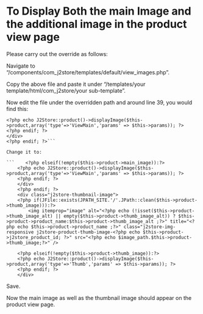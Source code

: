 # To Display Both the main Image and the additional image in the product view page

Please carry out the override as follows:

Navigate to “/components/com_j2store/templates/default/view_images.php”.

Copy the above file and paste it under “/templates/your template/html/com\_j2store/your sub-template”.

Now edit the file under the overridden path and around line 39, you would find this:



````
<?php echo J2Store::product()->displayImage($this->product,array('type'=>'ViewMain','params' => $this->params)); ?>
<?php endif; ?>
</div>
<?php endif; ?>```
````

&#x20;`Change it to:`&#x20;



````
```    <?php elseif(!empty($this->product->main_image)):?>
    <?php echo J2Store::product()->displayImage($this->product,array('type'=>'ViewMain','params' => $this->params)); ?>
    <?php endif; ?>
    </div>
    <?php endif; ?>
    <div class="j2store-thumbnail-image">
    <?php if(JFile::exists(JPATH_SITE.'/'.JPath::clean($this->product->thumb_image))):?>
        <img itemprop="image" alt="<?php echo (!isset($this->product->thumb_image_alt) || empty($this->product->thumb_image_alt)) ? $this->product->product_name:$this->product->thumb_image_alt ;?>" title="<?php echo $this->product->product_name ;?>" class="j2store-img-responsive j2store-product-thumb-image-<?php echo $this->product->j2store_product_id; ?>" src="<?php echo $image_path.$this->product->thumb_image;?>" />

    <?php elseif(!empty($this->product->thumb_image)):?>
    <?php echo J2Store::product()->displayImage($this->product,array('type'=>'Thumb','params' => $this->params)); ?>
    <?php endif; ?>
    </div>          
````

Save.

Now the main image as well as the thumbnail image should appear on the product view page.
